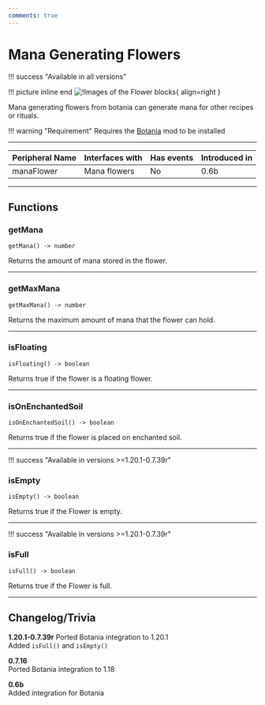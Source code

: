 ```yaml
---
comments: true
---
```


# Mana Generating Flowers

!!! success "Available in all versions"

!!! picture inline end
    ![!Images of the Flower blocks](../img/previews/botania_flowers.gif){ align=right }

Mana generating flowers from botania can generate mana for other recipes or rituals.

!!! warning "Requirement"
    Requires the [Botania](https://www.curseforge.com/minecraft/mc-mods/botania) mod to be installed

<p class="picture-spacing" style="--ps:1.9rem;"></p>

---



| Peripheral Name | Interfaces with | Has events | Introduced in |
| --------------- | --------------- | ---------- | ------------- |
| manaFlower      | Mana flowers    | No         | 0.6b          |

</div>

---

## Functions

### getMana
```
getMana() -> number
```
Returns the amount of mana stored in the flower.

---

### getMaxMana
```
getMaxMana() -> number
```
Returns the maximum amount of mana that the flower can hold.

---

### isFloating
```
isFloating() -> boolean
```
Returns true if the flower is a floating flower.

---

### isOnEnchantedSoil
```
isOnEnchantedSoil() -> boolean
```
Returns true if the flower is placed on enchanted soil.

---

!!! success "Available in versions >=1.20.1-0.7.39r"

### isEmpty
```
isEmpty() -> boolean
```
Returns true if the Flower is empty.

---

!!! success "Available in versions >=1.20.1-0.7.39r"

### isFull
```
isFull() -> boolean
```
Returns true if the Flower is full.

---

## Changelog/Trivia

**1.20.1-0.7.39r**
Ported Botania integration to 1.20.1    
Added `isFull()` and `isEmpty()`

**0.7.16**  
Ported Botania integration to 1.18

**0.6b**  
Added integration for Botania
